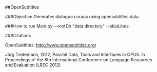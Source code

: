 ##OpenSubtitles


###Objective
Generates dialogue corpus using opensubtitles data.





###How to run
Main.py --rootDir "data directory" --skipLines 






###Citations

OpenSubtitles: http://www.opensubtitles.org/

Jörg Tiedemann, 2012, Parallel Data, Tools and Interfaces in OPUS. In Proceedings of the 8th International Conference on Language Resources and Evaluation (LREC 2012)
